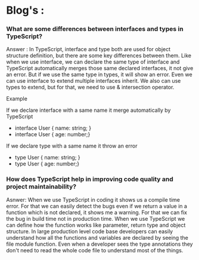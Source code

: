 <h1>Blog's :</h1>
<h3>What are some differences between interfaces and types in TypeScript?</h3>
<p>Answer : In TypeScript, interface and type both are used for object structure definition, but there are some key differences between them. Like when we use interface, we can declare the same type of interface and TypeScript automatically merges those same declared interfaces,
 it not give an error. But if we use the same type in types, it will show an error. Even we can use interface to extend multiple interfaces inherit. We also can use types to extend, but for that, we need to use & intersection operator.</p>
<p>Example</p>
<p>If we declare interface with a same name it merge automatically by TypeScript</p>

 <ul>
   <li>interface User { name: string; }</li>
  <li>interface User { age: number;} </li> 
 </ul>
<p>If we declare type with a same name it throw an error</p>

 <ul>
  <li>type User { name: string; }</li> 
  <li>type User { age: number;}   </li>   
 </ul> 

<h3>How does TypeScript help in improving code quality and project maintainability?</h3>
<p>Asnwer: When we use TypeScript in coding it shows us a compile time error. For that we can easily detect the bugs even if we return a value in a function which is not declared, it shows me a warning. For that we can fix the bug in build time not in production time. When we use TypeScript we can define how the function works like parameter, return type and object structure. In large production level code base developers can easily understand how all the functions and variables are declared by seeing the file module function. Even when a developer sees the type annotations they don't need to read the whole code file to understand most of the things.</p>
